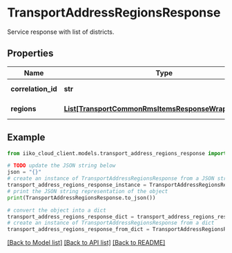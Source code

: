 # TransportAddressRegionsResponse

Service response with list of districts.

## Properties

Name | Type | Description | Notes
------------ | ------------- | ------------- | -------------
**correlation_id** | **str** | Operation ID. | 
**regions** | [**List[TransportCommonRmsItemsResponseWrapperRegion]**](TransportCommonRmsItemsResponseWrapperRegion.md) | List of districts. | 

## Example

```python
from iiko_cloud_client.models.transport_address_regions_response import TransportAddressRegionsResponse

# TODO update the JSON string below
json = "{}"
# create an instance of TransportAddressRegionsResponse from a JSON string
transport_address_regions_response_instance = TransportAddressRegionsResponse.from_json(json)
# print the JSON string representation of the object
print(TransportAddressRegionsResponse.to_json())

# convert the object into a dict
transport_address_regions_response_dict = transport_address_regions_response_instance.to_dict()
# create an instance of TransportAddressRegionsResponse from a dict
transport_address_regions_response_from_dict = TransportAddressRegionsResponse.from_dict(transport_address_regions_response_dict)
```
[[Back to Model list]](../README.md#documentation-for-models) [[Back to API list]](../README.md#documentation-for-api-endpoints) [[Back to README]](../README.md)


